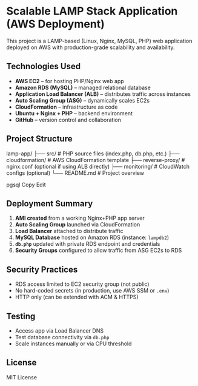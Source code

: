 # Scalable LAMP Stack Application (AWS Deployment)

This project is a LAMP-based (Linux, Nginx, MySQL, PHP) web application deployed on AWS with production-grade scalability and availability.

## Technologies Used

- **AWS EC2** – for hosting PHP/Nginx web app
- **Amazon RDS (MySQL)** – managed relational database
- **Application Load Balancer (ALB)** – distributes traffic across instances
- **Auto Scaling Group (ASG)** – dynamically scales EC2s
- **CloudFormation** – infrastructure as code
- **Ubuntu + Nginx + PHP** – backend environment
- **GitHub** – version control and collaboration

## Project Structure

lamp-app/
├── src/ # PHP source files (index.php, db.php, etc.)
├── cloudformation/ # AWS CloudFormation template
├── reverse-proxy/ # nginx.conf (optional if using ALB directly)
├── monitoring/ # CloudWatch configs (optional)
└── README.md # Project overview

pgsql
Copy
Edit

## Deployment Summary

1. **AMI created** from a working Nginx+PHP app server
2. **Auto Scaling Group** launched via CloudFormation
3. **Load Balancer** attached to distribute traffic
4. **MySQL Database** hosted on Amazon RDS (instance: `lampdb2`)
5. **`db.php`** updated with private RDS endpoint and credentials
6. **Security Groups** configured to allow traffic from ASG EC2s to RDS

## Security Practices

- RDS access limited to EC2 security group (not public)
- No hard-coded secrets (in production, use AWS SSM or `.env`)
- HTTP only (can be extended with ACM & HTTPS)

## Testing

- Access app via Load Balancer DNS
- Test database connectivity via `db.php`
- Scale instances manually or via CPU threshold

## License

MIT License
